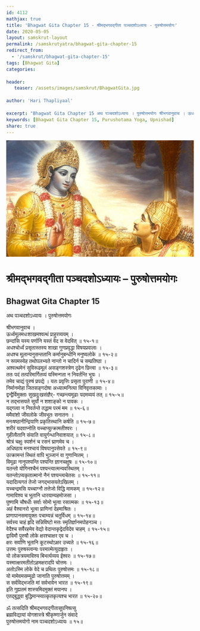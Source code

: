 ```yaml
---
id: 4112    
mathjax: true    
title: 'Bhagwat Gita Chapter 15 - श्रीमद्भगवद्गीता पञ्चदशोऽध्यायः - पुरुषोत्तमयोगः'    
date: 2020-05-05    
layout: samskrut-layout 
permalink: /samskrutyatra/bhagwat-gita-chapter-15
redirect_from: 
  - '/samskrut/bhagwat-gita-chapter-15'
tags: [Bhagwat Gita]    
categories:    
    
header:    
   teaser: /assets/images/samskrut/BhagwatGita.jpg    
    
author: 'Hari Thapliyaal'    
    
excerpt: "Bhagwat Gita Chapter 15 अथ पञ्चदशोऽध्यायः । पुरुषोत्तमयोगः श्रीभगवानुवाच । ऊर्ध्वमूलमधःशाखमश्वत्थं प्राहुरव्ययम् । छन्दांसि यस्य पर्णानि यस्तं वेद स वेदवित् ॥ १५-१॥ अधश्चोर्ध्वं प्रसृतास्तस्य शाखा गुणप्रवृद्धा विषयप्रवालाः । अधश्च मूलान्यनुसन्ततानि कर्मानुबन्धीनि मनुष्यलोके ॥ १५-२॥ न रूपमस्येह तथोपलभ्यते नान्तो न"
keywords: [Bhagwat Gita Chapter 15, Purushotama Yoga, Upnishad]       
share: true    
---
```

![](/assets/images/samskrut/BhagwatGita.jpg)    
    
# श्रीमद्भगवद्गीता पञ्चदशोऽध्यायः – पुरुषोत्तमयोगः    
## Bhagwat Gita Chapter 15    
    
अथ पञ्चदशोऽध्यायः ।    पुरुषोत्तमयोगः    
    
श्रीभगवानुवाच ।    
ऊर्ध्वमूलमधःशाखमश्वत्थं प्राहुरव्ययम् ।    
छन्दांसि यस्य पर्णानि यस्तं वेद स वेदवित् ॥ १५-१॥    
अधश्चोर्ध्वं प्रसृतास्तस्य शाखा गुणप्रवृद्धा विषयप्रवालाः ।    
अधश्च मूलान्यनुसन्ततानि कर्मानुबन्धीनि मनुष्यलोके ॥ १५-२॥    
न रूपमस्येह तथोपलभ्यते नान्तो न चादिर्न च सम्प्रतिष्ठा ।    
अश्वत्थमेनं सुविरूढमूलं असङ्गशस्त्रेण दृढेन छित्त्वा ॥ १५-३॥    
ततः पदं तत्परिमार्गितव्यं यस्मिन्गता न निवर्तन्ति भूयः ।    
तमेव चाद्यं पुरुषं प्रपद्ये । यतः प्रवृत्तिः प्रसृता पुराणी ॥ १५-४॥    
निर्मानमोहा जितसङ्गदोषा अध्यात्मनित्या विनिवृत्तकामाः ।    
द्वन्द्वैर्विमुक्ताः सुखदुःखसंज्ञैर्- गच्छन्त्यमूढाः पदमव्ययं तत् ॥ १५-५॥    
न तद्भासयते सूर्यो न शशाङ्को न पावकः ।    
यद्गत्वा न निवर्तन्ते तद्धाम परमं मम ॥ १५-६॥    
ममैवांशो जीवलोके जीवभूतः सनातनः ।    
मनःषष्ठानीन्द्रियाणि प्रकृतिस्थानि कर्षति ॥ १५-७॥    
शरीरं यदवाप्नोति यच्चाप्युत्क्रामतीश्वरः ।    
गृहीत्वैतानि संयाति वायुर्गन्धानिवाशयात् ॥ १५-८॥    
श्रोत्रं चक्षुः स्पर्शनं च रसनं घ्राणमेव च ।    
अधिष्ठाय मनश्चायं विषयानुपसेवते ॥ १५-९॥    
उत्क्रामन्तं स्थितं वापि भुञ्जानं वा गुणान्वितम् ।    
विमूढा नानुपश्यन्ति पश्यन्ति ज्ञानचक्षुषः ॥ १५-१०॥    
यतन्तो योगिनश्चैनं पश्यन्त्यात्मन्यवस्थितम् ।    
यतन्तोऽप्यकृतात्मानो नैनं पश्यन्त्यचेतसः ॥ १५-११॥    
यदादित्यगतं तेजो जगद्भासयतेऽखिलम् ।    
यच्चन्द्रमसि यच्चाग्नौ तत्तेजो विद्धि मामकम् ॥ १५-१२॥    
गामाविश्य च भूतानि धारयाम्यहमोजसा ।    
पुष्णामि चौषधीः सर्वाः सोमो भूत्वा रसात्मकः ॥ १५-१३॥    
अहं वैश्वानरो भूत्वा प्राणिनां देहमाश्रितः ।    
प्राणापानसमायुक्तः पचाम्यन्नं चतुर्विधम् ॥ १५-१४॥    
सर्वस्य चाहं हृदि सन्निविष्टो मत्तः स्मृतिर्ज्ञानमपोहनञ्च ।    
वेदैश्च सर्वैरहमेव वेद्यो वेदान्तकृद्वेदविदेव चाहम् ॥ १५-१५॥    
द्वाविमौ पुरुषौ लोके क्षरश्चाक्षर एव च ।    
क्षरः सर्वाणि भूतानि कूटस्थोऽक्षर उच्यते ॥ १५-१६॥    
उत्तमः पुरुषस्त्वन्यः परमात्मेत्युदाहृतः ।    
यो लोकत्रयमाविश्य बिभर्त्यव्यय ईश्वरः ॥ १५-१७॥    
यस्मात्क्षरमतीतोऽहमक्षरादपि चोत्तमः ।    
अतोऽस्मि लोके वेदे च प्रथितः पुरुषोत्तमः ॥ १५-१८॥    
यो मामेवमसम्मूढो जानाति पुरुषोत्तमम् ।    
स सर्वविद्भजति मां सर्वभावेन भारत ॥ १५-१९॥    
इति गुह्यतमं शास्त्रमिदमुक्तं मयानघ ।    
एतद्बुद्ध्वा बुद्धिमान्स्यात्कृतकृत्यश्च भारत ॥ १५-२०॥    
    
ॐ तत्सदिति श्रीमद्भगवद्गीतासूपनिषत्सु    
ब्रह्मविद्यायां योगशास्त्रे श्रीकृष्णार्जुन संवादे    
पुरुषोत्तमयोगो नाम पञ्चदशोऽध्यायः ॥ १५॥    
    

